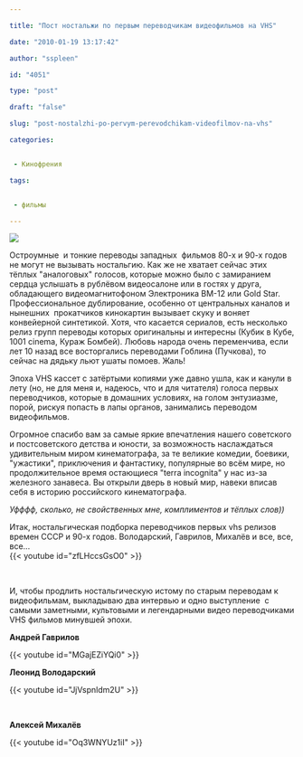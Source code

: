 ```yaml
---

title: "Пост ностальжи по первым переводчикам видеофильмов на VHS"

date: "2010-01-19 13:17:42"

author: "sspleen"

id: "4051"

type: "post"

draft: "false"

slug: "post-nostalzhi-po-pervym-perevodchikam-videofilmov-na-vhs"

categories:


 - Кинофрения

tags:


 - фильмы

---
```

[![](/uploads/2012/08/видеосалон-VHS.jpg)](/2010/01/post-nostalzhi-po-pervym-perevodchikam-videofilmov-na-vhs/videosalon-vhs/)  
  
Остроумные  и тонкие переводы западных  фильмов 80-х и 90-х годов не могут не вызывать ностальгию. Как же не хватает сейчас этих тёплых "аналоговых" голосов, которые можно было с замиранием сердца услышать в рублёвом видеосалоне или в гостях у друга, обладающего видеомагнитофоном Электроника ВМ-12 или Gold Star. Профессиональное дублирование, особенно от центральных каналов и нынешних  прокатчиков кинокартин вызывает скуку и воняет конвейерной синтетикой. Хотя, что касается сериалов, есть несколько релиз групп переводы которых оригинальны и интересны (Кубик в Кубе, 1001 cinema, Кураж Бомбей). Любовь народа очень переменчива, если лет 10 назад все восторгались переводами Гоблина (Пучкова), то сейчас на дядьку льют ушаты помоев. Жаль!  
  
Эпоха VHS кассет с затёртыми копиями уже давно ушла, как и канули в лету (но, не для меня и, надеюсь, что и для читателя) голоса первых переводчиков, которые в домашних условиях, на голом энтузиазме, порой, рискуя попасть в лапы органов, занимались переводом видеофильмов.  
  
Огромное спасибо вам за самые яркие впечатления нашего советского и постсоветского детства и юности, за возможность наслаждаться удивительным миром кинематографа, за те великие комедии, боевики, "ужастики", приключения и фантастику, популярные во всём мире, но продолжительное время остающиеся "terra incognita" у нас из-за железного занавеса. Вы открыли дверь в новый мир, навеки вписав себя в историю российского кинематографа.  
  
_Уфффф, сколько, не свойственных мне, комплиментов и тёплых слов))_  
  
Итак, ностальгическая подборка переводчиков первых vhs релизов времен СССР и 90-х годов. Володарский, Гаврилов, Михалёв и все, все, все...  
{{< youtube id="zfLHccsGsO0" >}}  
  
   
  
И, чтобы продлить ностальгическую истому по старым переводам к видеофильмам, выкладываю два интервью и одно выступление  с самыми заметными, культовыми и легендарными видео переводчиками VHS фильмов минувшей эпохи.  
  
**Андрей Гаврилов**  
  
{{< youtube id="MGajEZiYQi0" >}}  
  
**Леонид Володарский**  
  
{{< youtube id="JjVspnldm2U" >}}  
  
   
  
**Алексей Михалёв**  
  
{{< youtube id="Oq3WNYUz1iI" >}}
